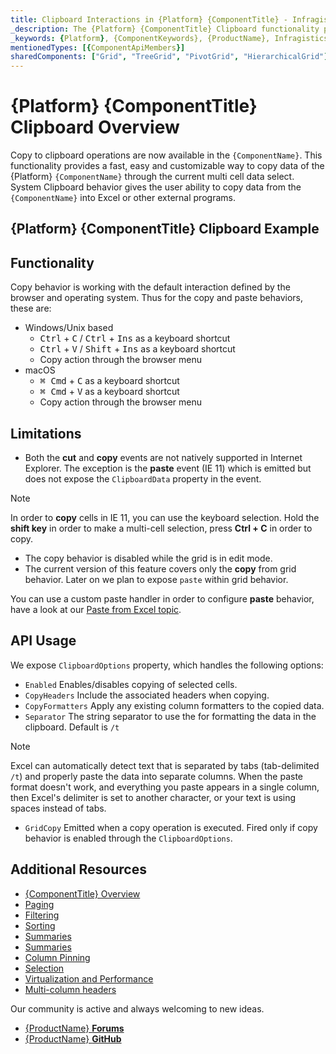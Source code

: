 ```yaml
---
title: Clipboard Interactions in {Platform} {ComponentTitle} - Infragistics
_description: The {Platform} {ComponentTitle} Clipboard functionality provides fast, easy and customizable way to copy, paste and export data to Excel or other programs. Try it now!
_keywords: {Platform}, {ComponentKeywords}, {ProductName}, Infragistics
mentionedTypes: [{ComponentApiMembers}]
sharedComponents: ["Grid", "TreeGrid", "PivotGrid", "HierarchicalGrid"]
---
```


# {Platform} {ComponentTitle} Clipboard Overview

Copy to clipboard operations are now available in the `{ComponentName}`. This functionality provides a fast, easy and customizable way to copy data of the {Platform} `{ComponentName}` through the current multi cell data select. System Clipboard behavior gives the user ability to copy data from the `{ComponentName}` into Excel or other external programs.

## {Platform} {ComponentTitle} Clipboard Example

<code-view style="height:635px"
           data-demos-base-url="{environment:dvDemosBaseUrl}"
           iframe-src="{environment:dvDemosBaseUrl}/{ComponentSample}-clipboard-operations"
           github-src="{ComponentSample}/clipboard-operations"
           alt="{Platform} {ComponentTitle} Clipboard Interactions Example">
</code-view>

## Functionality

Copy behavior is working with the default interaction defined by the browser and operating system. Thus for the copy and paste behaviors, these are:

- Windows/Unix based
  - <kbd>Ctrl</kbd> + <kbd>C</kbd> / <kbd>Ctrl</kbd> + <kbd>Ins</kbd> as a keyboard shortcut
  - <kbd>Ctrl</kbd> + <kbd>V</kbd> / <kbd>Shift</kbd> + <kbd>Ins</kbd> as a keyboard shortcut
  - Copy action through the browser menu
- macOS
  - <kbd>⌘ Cmd</kbd> + <kbd>C</kbd> as a keyboard shortcut
  - <kbd>⌘ Cmd</kbd> + <kbd>V</kbd> as a keyboard shortcut
  - Copy action through the browser menu


## Limitations

- Both the **cut** and **copy** events are not natively supported in Internet Explorer. The exception is the
**paste** event (IE 11) which is emitted but does not expose the `ClipboardData` property in the event.
> [!NOTE]
> In order to **copy** cells in IE 11, you can use the keyboard selection. Hold the **shift key** in order to make a multi-cell selection, press **Ctrl + C** in order to copy.

- The copy behavior is disabled while the grid is in edit mode.
- The current version of this feature covers only the **copy** from grid behavior. Later on we plan to expose `paste` within grid behavior.

<!-- Angular -->

<!-- ComponentStart: Grid -->
You can use a custom paste handler in order to configure **paste** behavior, have a look at our [Paste from Excel topic](paste-excel.md).
<!-- ComponentEnd: Grid -->

<!-- end: Angular -->

## API Usage

We expose `ClipboardOptions` property, which handles the following options:
- `Enabled` Enables/disables copying of selected cells.
- `CopyHeaders` Include the associated headers when copying.
- `CopyFormatters` Apply any existing column formatters to the copied data.
- `Separator` The string separator to use the for formatting the data in the clipboard. Default is `/t`

> [!NOTE]
> Excel can automatically detect text that is separated by tabs (tab-delimited `/t`) and properly paste the data into separate columns. When the paste format doesn't work, and everything you paste appears in a single column, then Excel's delimiter is set to another character, or your text is using spaces instead of tabs.

- `GridCopy` Emitted when a copy operation is executed. Fired only if copy behavior is enabled through the `ClipboardOptions`.

## Additional Resources

* [{ComponentTitle} Overview](overview.md)
* [Paging](paging.md)
* [Filtering](filtering.md)
* [Sorting](sorting.md)
* [Summaries](summaries.md)
* [Summaries](summaries.md)
* [Column Pinning](column-pinning.md)
* [Selection](selection.md)
* [Virtualization and Performance](virtualization.md)
* [Multi-column headers](multi-column-headers.md)

Our community is active and always welcoming to new ideas.

* [{ProductName} **Forums**]({ForumsLink})
* [{ProductName} **GitHub**]({GithubLink})
